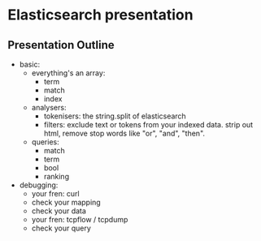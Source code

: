 # Elasticsearch presentation

## Presentation Outline
- basic:
	- everything's an array:
		- term
		- match
		- index
	- analysers:
		- tokenisers: the string.split of elasticsearch
		- filters: exclude text or tokens from your indexed data. strip out html,
		remove stop words like "or", "and", "then".
	- queries:
		- match
		- term
		- bool
		- ranking
- debugging:
	- your fren: curl
	- check your mapping
	- check your data
	- your fren: tcpflow / tcpdump
	- check your query
